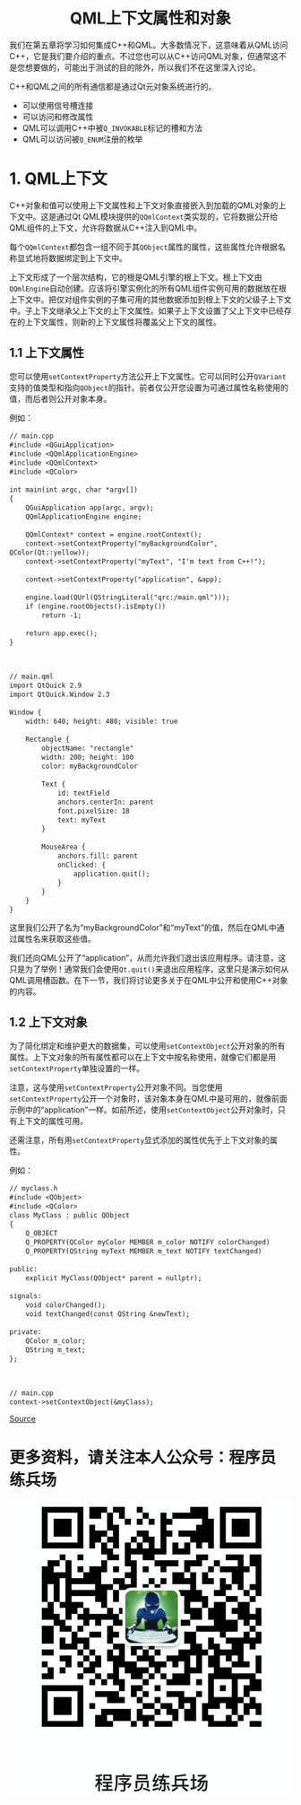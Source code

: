 # <center>QML上下文属性和对象<center>

我们在第五章将学习如何集成C++和QML。大多数情况下，这意味着从QML访问C++，它是我们要介绍的重点。不过您也可以从C++访问QML对象，但通常这不是您想要做的，可能出于测试的目的除外，所以我们不在这里深入讨论。

C++和QML之间的所有通信都是通过Qt元对象系统进行的。

*   可以使用信号槽连接
*   可以访问和修改属性
*   QML可以调用C++中被`Q_INVOKABLE`标记的槽和方法
*   QML可以访问被`Q_ENUM`注册的枚举

# 1. QML上下文

C++对象和值可以使用上下文属性和上下文对象直接嵌入到加载的QML对象的上下文中。这是通过Qt QML模块提供的`QQmlContext`类实现的，它将数据公开给QML组件的上下文，允许将数据从C++注入到QML中。

每个`QQmlContext`都包含一组不同于其`QObject`属性的属性，这些属性允许根据名称显式地将数据绑定到上下文中。

上下文形成了一个层次结构，它的根是QML引擎的根上下文。根上下文由`QQmlEngine`自动创建。应该将引擎实例化的所有QML组件实例可用的数据放在根上下文中。把仅对组件实例的子集可用的其他数据添加到根上下文的父级子上下文中。子上下文继承父上下文的上下文属性。如果子上下文设置了父上下文中已经存在的上下文属性，则新的上下文属性将覆盖父上下文的属性。

## 1.1 上下文属性

您可以使用`setContextProperty`方法公开上下文属性。它可以同时公开`QVariant`支持的值类型和指向`QObject`的指针。前者仅公开您设置为可通过属性名称使用的值，而后者则公开对象本身。

例如：

    // main.cpp
    #include <QGuiApplication>
    #include <QQmlApplicationEngine>
    #include <QQmlContext>
    #include <QColor>
    
    int main(int argc, char *argv[])
    {
        QGuiApplication app(argc, argv);
        QQmlApplicationEngine engine;
    
        QQmlContext* context = engine.rootContext();
        context->setContextProperty("myBackgroundColor", QColor(Qt::yellow));
        context->setContextProperty("myText", "I'm text from C++!");
        
        context->setContextProperty("application", &app);
    
        engine.load(QUrl(QStringLiteral("qrc:/main.qml")));
        if (engine.rootObjects().isEmpty())
            return -1;
        
        return app.exec();
    }

<br/>

    // main.qml
    import QtQuick 2.9
    import QtQuick.Window 2.3
    
    Window {
        width: 640; height: 480; visible: true
    
        Rectangle {
            objectName: "rectangle"
            width: 200; height: 100
            color: myBackgroundColor
    
            Text {
                id: textField
                anchors.centerIn: parent
                font.pixelSize: 18
                text: myText
            }
    
            MouseArea {
                anchors.fill: parent
                onClicked: {
                    application.quit();
                }
            }
        }
    }

这里我们公开了名为“myBackgroundColor”和“myText”的值，然后在QML中通过属性名来获取这些值。

我们还向QML公开了“application”，从而允许我们退出该应用程序。请注意，这只是为了举例！通常我们会使用`Qt.quit()`来退出应用程序，这里只是演示如何从QML调用槽函数。在下一节，我们将讨论更多关于在QML中公开和使用C++对象的内容。

## 1.2 上下文对象

为了简化绑定和维护更大的数据集，可以使用`setContextObject`公开对象的所有属性。上下文对象的所有属性都可以在上下文中按名称使用，就像它们都是用`setContextProperty`单独设置的一样。

注意，这与使用`setContextProperty`公开对象不同。当您使用`setContextProperty`公开一个对象时，该对象本身在QML中是可用的，就像前面示例中的“application”一样。如前所述，使用`setContextObject`公开对象时，只有上下文的属性可用。

还需注意，所有用`setContextProperty`显式添加的属性优先于上下文对象的属性。

例如：

    // myclass.h
    #include <QObject>
    #include <QColor>
    class MyClass : public QObject
    {
        Q_OBJECT
        Q_PROPERTY(QColor myColor MEMBER m_color NOTIFY colorChanged)
        Q_PROPERTY(QString myText MEMBER m_text NOTIFY textChanged)
    
    public:
        explicit MyClass(QObject* parent = nullptr);
    
    signals:
        void colorChanged();
        void textChanged(const QString &newText);
    
    private:
        QColor m_color;
        QString m_text;
    };
    
<br/>

    // main.cpp
    context->setContextObject(&myClass);
    

[Source](https://materiaalit.github.io/qt-mooc/part5/)

# 更多资料，请关注本人公众号：**程序员练兵场**
![在这里插入图片描述](img/公众号.png)
